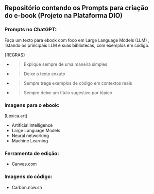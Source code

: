 ## Repositório contendo os Prompts para criação do e-book (Projeto na Plataforma DIO)

### Prompts no ChatGPT:

Faça um texto para ebook com foco em Large Language Models (LLM) , listando os principais LLM e suas bibliotecas, com exemplos em código.

{REGRAS}
- > Explique sempre de uma maneira simples
- > Deixe o texto enxuto
- > Sempre traga exemplos de código em contextos reais
- > Sempre deixe um título sugestivo por tópico

### Imagens para o ebook:
 (Lexica.art)

- Artificial Intelligence 
- Large Language Models
- Neural networking
- Machine Learning

### Ferramenta de edição:
- Canvas.com

### Imagens do código:
- Carbon.now.sh 

